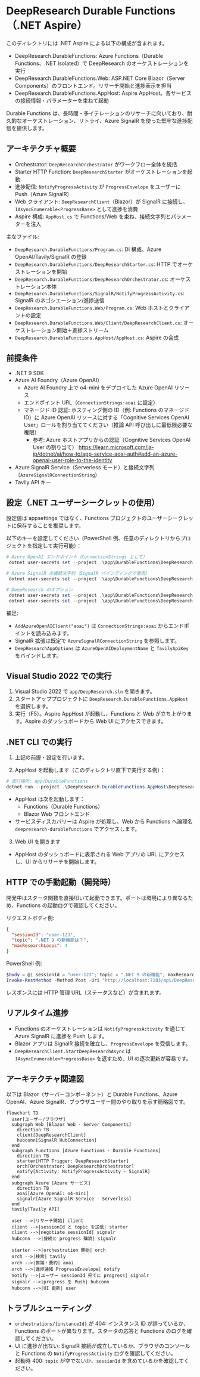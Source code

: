 # DeepResearch Durable Functions（.NET Aspire）

このディレクトリには .NET Aspire による以下の構成が含まれます。

- DeepResearch.DurableFunctions: Azure Functions（Durable Functions、.NET Isolated）で DeepResearch のオーケストレーションを実行
- DeepResearch.DurableFunctions.Web: ASP.NET Core Blazor（Server Components）のフロントエンド。リサーチ開始と進捗表示を担当
- DeepResearch.DurableFunctions.AppHost: Aspire AppHost。各サービスの接続情報・パラメーターを束ねて起動

Durable Functions は、長時間・多イテレーションのリサーチに向いており、耐久的なオーケストレーション、リトライ、Azure SignalR を使った堅牢な進捗配信を提供します。

## アーキテクチャ概要

- Orchestrator: `DeepResearchOrchestrator` がワークフロー全体を統括
- Starter HTTP Function: `DeepResearchStarter` がオーケストレーションを起動
- 進捗配信: `NotifyProgressActivity` が `ProgressEnvelope` をユーザーに Push（Azure SignalR）
- Web クライアント: `DeepResearchClient`（Blazor）が SignalR に接続し、`IAsyncEnumerable<ProgressBase>` として進捗を消費
- Aspire 構成: `AppHost.cs` で Functions/Web を束ね、接続文字列とパラメーターを注入

主なファイル:

- `DeepResearch.DurableFunctions/Program.cs`: DI 構成、Azure OpenAI/Tavily/SignalR の登録
- `DeepResearch.DurableFunctions/DeepResearchStarter.cs`: HTTP でオーケストレーションを開始
- `DeepResearch.DurableFunctions/DeepResearchOrchestrator.cs`: オーケストレーション本体
- `DeepResearch.DurableFunctions/SignalR/NotifyProgressActivity.cs`: SignalR のネゴシエーション/進捗送信
- `DeepResearch.DurableFunctions.Web/Program.cs`: Web ホストとクライアントの設定
- `DeepResearch.DurableFunctions.Web/Client/DeepResearchClient.cs`: オーケストレーション開始＋進捗ストリーム
- `DeepResearch.DurableFunctions.AppHost/AppHost.cs`: Aspire の合成

## 前提条件

- .NET 9 SDK
- Azure AI Foundry（Azure OpenAI）
  - Azure AI Foundry 上で o4-mini をデプロイした Azure OpenAI リソース
  - エンドポイント URL（`ConnectionStrings:aoai` に設定）
  - マネージド ID 認証: ホスティング側の ID（例: Functions のマネージド ID）に Azure OpenAI リソースに対する「Cognitive Services OpenAI User」ロールを割り当ててください（推論 API 呼び出しに最低限必要な権限）
    - 参考: Azure ホストアプリからの認証（Cognitive Services OpenAI User の割り当て）
      https://learn.microsoft.com/ja-jp/dotnet/ai/how-to/app-service-aoai-auth#add-an-azure-openai-user-role-to-the-identity
- Azure SignalR Service（Serverless モード）と接続文字列（`AzureSignalRConnectionString`）
- Tavily API キー

## 設定（.NET ユーザーシークレットの使用）

設定値は appsettings ではなく、Functions プロジェクトのユーザーシークレットに保存することを推奨します。

以下のキーを設定してください（PowerShell 例、任意のディレクトリからプロジェクトを指定して実行可能）：

```powershell
# Azure OpenAI エンドポイント（ConnectionStrings として）
 dotnet user-secrets set --project .\app\DurableFunctions\DeepResearch.DurableFunctions\DeepResearch.DurableFunctions.csproj "ConnectionStrings:aoai" "https://<your-aoai-endpoint>.openai.azure.com/"

# Azure SignalR の接続文字列（SignalR バインディングで使用）
 dotnet user-secrets set --project .\app\DurableFunctions\DeepResearch.DurableFunctions\DeepResearch.DurableFunctions.csproj "AzureSignalRConnectionString" "Endpoint=https://<your-signalr>.service.signalr.net;AccessKey=<key>;Version=1.0;"

# DeepResearch のオプション
 dotnet user-secrets set --project .\app\DurableFunctions\DeepResearch.DurableFunctions\DeepResearch.DurableFunctions.csproj "DeepResearchAppOptions:AzureOpenAIDeploymentName" "o4-mini"
 dotnet user-secrets set --project .\app\DurableFunctions\DeepResearch.DurableFunctions\DeepResearch.DurableFunctions.csproj "DeepResearchAppOptions:TavilyApiKey" "<your-tavily-api-key>"
```


補足:
- `AddAzureOpenAIClient("aoai")` は `ConnectionStrings:aoai` からエンドポイントを読み込みます。
- SignalR 拡張は既定で `AzureSignalRConnectionString` を参照します。
- `DeepResearchAppOptions` は `AzureOpenAIDeploymentName` と `TavilyApiKey` をバインドします。
## Visual Studio 2022 での実行

1) Visual Studio 2022 で `app/DeepResearch.sln` を開きます。
2) スタートアッププロジェクトに `DeepResearch.DurableFunctions.AppHost` を選択します。
3) 実行（F5）。Aspire AppHost が起動し、Functions と Web が立ち上がります。Aspire のダッシュボードから Web UI にアクセスできます。

## .NET CLI での実行

1) 上記の前提・設定を行います。

2) AppHost を起動します（このディレクトリ直下で実行する例）：

```powershell
# 実行場所: app/DurableFunctions
dotnet run --project .\DeepResearch.DurableFunctions.AppHost\DeepResearch.DurableFunctions.AppHost.csproj
```

- AppHost は次を起動します：
  - Functions（Durable Functions）
  - Blazor Web フロントエンド
- サービスディスカバリーは Aspire が処理し、Web から Functions へ論理名 `deepresearch-durablefunctions` でアクセスします。

3) Web UI を開きます

- AppHost のダッシュボードに表示される Web アプリの URL にアクセスし、UI からリサーチを開始します。

## HTTP での手動起動（開発時）

開発中はスタータ関数を直接叩いて起動できます。ポートは環境により異なるため、Functions の起動ログで確認してください。

リクエストボディ例:

```json
{
  "sessionId": "user-123",
  "topic": ".NET 9 の新機能は？",
  "maxResearchLoops": 4
}
```

PowerShell 例:

```powershell
$body = @{ sessionId = "user-123"; topic = ".NET 9 の新機能"; maxResearchLoops = 3 } | ConvertTo-Json
Invoke-RestMethod -Method Post -Uri "http://localhost:7283/api/DeepResearchStarter" -ContentType 'application/json' -Body $body
```

レスポンスには HTTP 管理 URL（ステータスなど）が含まれます。

## リアルタイム進捗

- Functions のオーケストレーションは `NotifyProgressActivity` を通じて Azure SignalR に進捗を Push します。
- Blazor アプリは SignalR 接続を確立し、`ProgressEnvelope` を受信します。
- `DeepResearchClient.StartDeepResearchAsync` は `IAsyncEnumerable<ProgressBase>` を返すため、UI の逐次更新が容易です。

## アーキテクチャ関連図

以下は Blazor（サーバーコンポーネント）と Durable Functions、Azure OpenAI、Azure SignalR、ブラウザユーザー間のやり取りを示す簡略図です。

```mermaid
flowchart TD
  user[ユーザー/ブラウザ]
  subgraph Web [Blazor Web - Server Components]
    direction TB
    client[DeepResearchClient]
    hubconn[SignalR HubConnection]
  end
  subgraph Functions [Azure Functions - Durable Functions]
    direction TB
    starter[HTTP Trigger: DeepResearchStarter]
    orch[Orchestrator: DeepResearchOrchestrator]
    notify[Activity: NotifyProgressActivity - SignalR]
  end
  subgraph Azure [Azure サービス]
    direction TB
    aoai[Azure OpenAI: o4-mini]
    signalr[Azure SignalR Service - Serverless]
  end
  tavily[Tavily API]

  user -->|リサーチ開始| client
  client -->|sessionId と topic を送信| starter
  client -->|negotiate sessionId| signalr
  hubconn -->|接続と progress 購読| signalr

  starter -->|orchestration 開始| orch
  orch -->|検索| tavily
  orch -->|推論・要約| aoai
  orch -->|進捗通知 ProgressEnvelope| notify
  notify -->|ユーザー sessionId 宛てに progress| signalr
  signalr -->|progress を Push| hubconn
  hubconn -->|UI 更新| user
```

## トラブルシューティング

 - `orchestrations/{instanceId}` が 404: インスタンス ID が誤っているか、Functions のポートが異なります。スタータの応答と Functions のログを確認してください。
 - UI に進捗が出ない: SignalR 接続が成立しているか、ブラウザのコンソールと Functions の `NotifyProgressActivity` ログを確認してください。
 - 起動時 400: `topic` が空でないか、`sessionId` を含めているかを確認してください。
